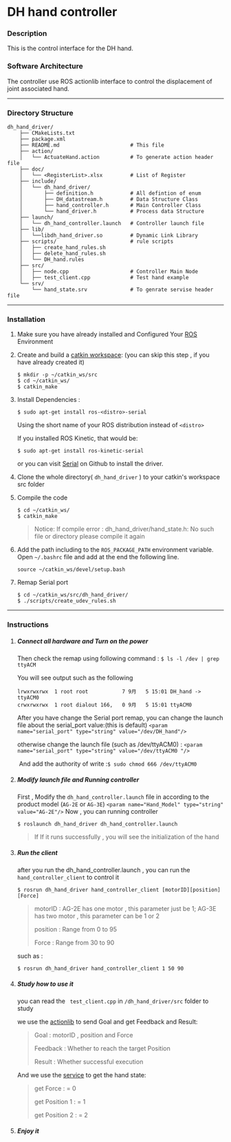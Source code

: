 # DH hand controller 

### Description
This is the control interface for the DH hand. 

### Software Architecture
The controller use ROS actionlib interface to control the displacement of joint associated hand. 

------



### Directory Structure

```
dh_hand_driver/
    ├── CMakeLists.txt
    ├── package.xml
    ├── README.md						# This file
    ├── action/
    │   └── ActuateHand.action			# To generate action header file
    ├── doc/
    │   └── <RegisterList>.xlsx			# List of Register 
    ├── include/
    │   └── dh_hand_driver/
    │       ├── definition.h			# All defintion of enum
    │       ├── DH_datastream.h			# Data Structure Class
    │       ├── hand_controller.h		# Main Controller Class
    │       └── hand_driver.h			# Process data Structure
    ├── launch/
    │   └── dh_hand_controller.launch	# Controller launch file
    ├── lib/
    │   └──libdh_hand_driver.so			# Dynamic Link Library
    ├── scripts/						# rule scripts
    │   ├── create_hand_rules.sh		
    │   ├── delete_hand_rules.sh
    │   └── DH_hand.rules
    ├── src/
    │   ├── node.cpp					# Controller Main Node
    │   ├── test_client.cpp				# Test hand example
    └── srv/  
		└── hand_state.srv           	# To genrate servise header file
```

------



### Installation

1. Make sure you have already installed and Configured Your [ROS](http://wiki.ros.org/ROS/Tutorials/InstallingandConfiguringROSEnvironment)  Environment

2. Create and build a [catkin workspace](http://wiki.ros.org/catkin/workspaces): (you can skip this step , if you have already created it)

   ```
   $ mkdir -p ~/catkin_ws/src
   $ cd ~/catkin_ws/
   $ catkin_make
   ```

3. Install Dependencies :

   ```
   $ sudo apt-get install ros-<distro>-serial
   ```

   Using the short name of your ROS distribution instead of `<distro>`

   If you installed ROS Kinetic, that would be:

   ```
   $ sudo apt-get install ros-kinetic-serial
   ```

   or you can visit [Serial](https://github.com/wjwwood/serial) on Github to install the driver. 

4. Clone the whole directory( `dh_hand_driver` ) to  your catkin's workspace src folder

5. Compile the code 

   ```
   $ cd ~/catkin_ws/
   $ catkin_make
   ```

   > Notice: If compile error : dh_hand_driver/hand_state.h: No such file or directory 
   > 		please compile it again

6. Add the path including to the `ROS_PACKAGE_PATH` environment variable. Open `~/.bashrc` file and add at the end the following line. 

   ```
   source ~/catkin_ws/devel/setup.bash
   ```

8. Remap Serial port

   ```
   $ cd ~/catkin_ws/src/dh_hand_driver/
   $ ./scripts/create_udev_rules.sh
   ```

------



### Instructions

1. ##### Connect all hardware and Turn on the power

   Then check the remap using following command : `$ ls -l /dev | grep ttyACM`

   You will see output such as the following 

   ```
   lrwxrwxrwx  1 root root           7 9月   5 15:01 DH_hand -> ttyACM0
   crwxrwxrwx  1 root dialout 166,   0 9月   5 15:01 ttyACM0
   ```

   After you have change the Serial port remap, you can change the launch file about the serial_port value:(this is default)
   	`<param name="serial_port" type="string" value="/dev/DH_hand"/>`

   otherwise  change the launch file (such as /dev/ttyACM0) :
   	`<param name="serial_port" type="string" value="/dev/ttyACM0 "/>`

      ​	And add the authority of write :`$ sudo chmod 666 /dev/ttyACM0`

2. ##### Modify launch file and Running controller

   First , Modify the  `dh_hand_controller.launch` file in according to the product model (`AG-2E` or `AG-3E`)
   	`<param name="Hand_Model" type="string" value="AG-2E"/>`
   Now , you can running controller

   ```
   $ roslaunch dh_hand_driver dh_hand_controller.launch		
   ```

   > If If it runs successfully , you will see the initialization of the hand

3. ##### Run the  client

   after you run the dh_hand_controller.launch , you can run the `hand_controller_client` to control it

   ```
   $ rosrun dh_hand_driver hand_controller_client [motorID][position][Force]
   ```

   > motorID	: 	AG-2E has one motor ,  this parameter just be 1;
   >				AG-3E has two motor ,  this parameter can  be 1 or 2
   >
   > position	:	Range from 0   to 95
   >
   > Force	: 	Range from 30 to 90

   such as :

   ```
   $ rosrun dh_hand_driver hand_controller_client 1 50 90
   ```

4. ##### Study how to use it 

   you can read the ` test_client.cpp`  in `/dh_hand_driver/src` folder to study

   we use the [actionlib](http://wiki.ros.org/actionlib) to send Goal and get Feedback and Result:

   > Goal		: motorID , position and Force
   > 
   > Feedback	: Whether to reach the target Position
   > 
   > Result		: Whether successful execution

   And we use the [service](http://wiki.ros.org/Services) to get the hand state:

   > get Force		: = 0
   > 
   > get Position 1 	: = 1
   > 
   > get Position 2	: = 2

5. ##### Enjoy it
